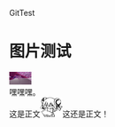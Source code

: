 ﻿GitTest
# 图片测试  
<img src="doc/test.png" height="8%" width="8%"></img>  
嘿嘿嘿。  
这是正文<img src="doc/emoji/01.png" height="8%" width="8%"></img>这还是正文！

